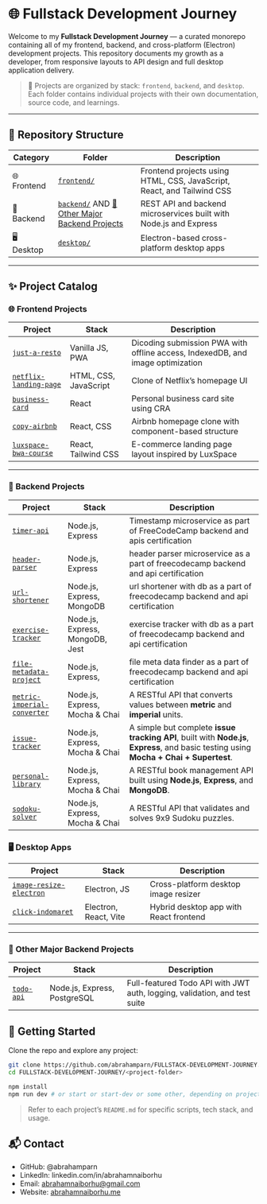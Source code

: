 # 🌐 Fullstack Development Journey

Welcome to my **Fullstack Development Journey** — a curated monorepo containing all of my frontend, backend, and cross-platform (Electron) development projects. This repository documents my growth as a developer, from responsive layouts to API design and full desktop application delivery.

> 🧠 Projects are organized by stack: `frontend`, `backend`, and `desktop`. Each folder contains individual projects with their own documentation, source code, and learnings.

---

## 📁 Repository Structure

| Category    | Folder                                                                                          | Description                                                            |
| ----------- | ----------------------------------------------------------------------------------------------- | ---------------------------------------------------------------------- |
| 🌐 Frontend | [`frontend/`](./frontend)                                                                       | Frontend projects using HTML, CSS, JavaScript, React, and Tailwind CSS |
| 🔧 Backend  | [`backend/`](./backend) AND [🧱 Other Major Backend Projects](#🧱-other-major-backend-projects) | REST API and backend microservices built with Node.js and Express      |
| 🖥️ Desktop  | [`desktop/`](./desktop)                                                                         | Electron-based cross-platform desktop apps                             |

---

## ✨ Project Catalog

### 🌐 Frontend Projects

| Project                                                   | Stack                 | Description                                                                    |
| --------------------------------------------------------- | --------------------- | ------------------------------------------------------------------------------ |
| [`just-a-resto`](./frontend/just-a-resto)                 | Vanilla JS, PWA       | Dicoding submission PWA with offline access, IndexedDB, and image optimization |
| [`netflix-landing-page`](./frontend/netflix-landing-page) | HTML, CSS, JavaScript | Clone of Netflix’s homepage UI                                                 |
| [`business-card`](./frontend/business-card)               | React                 | Personal business card site using CRA                                          |
| [`copy-airbnb`](./frontend/copy-airbnb)                   | React, CSS            | Airbnb homepage clone with component-based structure                           |
| [`luxspace-bwa-course`](./frontend/luxspace-bwa-course)   | React, Tailwind CSS   | E-commerce landing page layout inspired by LuxSpace                            |

---

### 🔧 Backend Projects

| Project                                                            | Stack                           | Description                                                                                                                              |
| ------------------------------------------------------------------ | ------------------------------- | ---------------------------------------------------------------------------------------------------------------------------------------- |
| [`timer-api`](./backend/timer-api)                                 | Node.js, Express                | Timestamp microservice as part of FreeCodeCamp backend and apis certification                                                            |
| [`header-parser`](./backend/header-parser)                         | Node.js, Express                | header parser microservice as a part of freecodecamp backend and api certification                                                       |
| [`url-shortener`](./backend/url-shortener)                         | Node.js, Express, MongoDB       | url shortener with db as a part of freecodecamp backend and api certification                                                            |
| [`exercise-tracker`](./backend/exercise-tracker)                   | Node.js, Express, MongoDB, Jest | exercise tracker with db as a part of freecodecamp backend and api certification                                                         |
| [`file-metadata-project`](./backend/exercfile-metadata-project)    | Node.js, Express,               | file meta data finder as a part of freecodecamp backend and api certification                                                            |
| [`metric-imperial-converter`](./backend/metric-imperial-converter) | Node.js, Express, Mocha & Chai  | A RESTful API that converts values between **metric** and **imperial** units.                                                            |
| [`issue-tracker`](./backend/issue-tracker)                         | Node.js, Express, Mocha & Chai  | A simple but complete **issue tracking API**, built with **Node.js**, **Express**, and basic testing using **Mocha + Chai + Supertest**. |
| [`personal-library`](./backend/personal-library)                   | Node.js, Express, Mocha & Chai  | A RESTful book management API built using **Node.js**, **Express**, and **MongoDB**.                                                     |
| [`sodoku-solver`](./backend/sodoku-solver)                         | Node.js, Express, Mocha & Chai  | A RESTful API that validates and solves 9x9 Sudoku puzzles.                                                                              |

### 🖥️ Desktop Apps

| Project                                                    | Stack                 | Description                            |
| ---------------------------------------------------------- | --------------------- | -------------------------------------- |
| [`image-resize-electron`](./desktop/image-resize-electron) | Electron, JS          | Cross-platform desktop image resizer   |
| [`click-indomaret`](./desktop/click-indomaret)             | Electron, React, Vite | Hybrid desktop app with React frontend |

---

### 🧱 Other Major Backend Projects

| Project                                               | Stack                        | Description                                                               |
| ----------------------------------------------------- | ---------------------------- | ------------------------------------------------------------------------- |
| [`todo-api`](https://github.com/abrahamparn/todo-api) | Node.js, Express, PostgreSQL | Full-featured Todo API with JWT auth, logging, validation, and test suite |

## 🚀 Getting Started

Clone the repo and explore any project:

```bash
git clone https://github.com/abrahamparn/FULLSTACK-DEVELOPMENT-JOURNEY.git
cd FULLSTACK-DEVELOPMENT-JOURNEY/<project-folder>

npm install
npm run dev # or start or start-dev or some other, depending on project
```

> Refer to each project’s `README.md` for specific scripts, tech stack, and usage.

## 📬 Contact

- GitHub: @abrahamparn
- LinkedIn: linkedin.com/in/abrahamnaiborhu
- Email: abrahamnaiborhu@gmail.com
- Website: [abrahamnaiborhu.me](https://abrahamnaiborhu.me)
